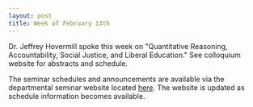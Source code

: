 ```yaml
---
layout: post
title: Week of February 13th
---
```

Dr. Jeffrey Hovermill spoke this week on "Quantitative Reasoning, Accountability, Social Justice, and Liberal Education."
See colloquium website for abstracts and schedule.

The seminar schedules and announcements are available via the departmental seminar 
website located [here](http://naumathstat.github.io/seminars).
The website is updated as  schedule information becomes available.
